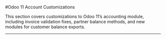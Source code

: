 #Odoo 11 Account Customizations

This section covers customizations to Odoo 11’s accounting module, including invoice validation fixes, partner balance methods, and new modules for customer balance exports.

---
